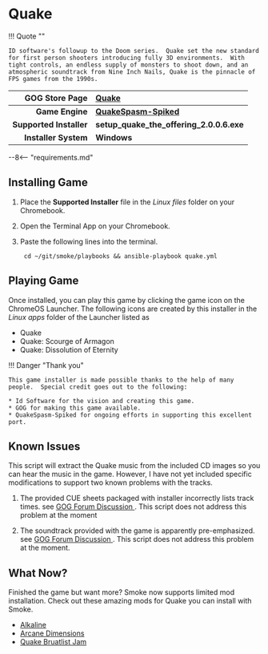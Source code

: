 # Quake

!!! Quote ""

    ID software's followup to the Doom series.  Quake set the new standard for first person shooters introducing fully 3D environments.  With tight controls, an endless supply of monsters to shoot down, and an atmospheric soundtrack from Nine Inch Nails, Quake is the pinnacle of FPS games from the 1990s.

| GOG Store Page | [Quake](https://www.gog.com/game/quake_the_offering) |
|--:|:--|
| **Game Engine** | **[QuakeSpasm-Spiked](https://triptohell.info/moodles/qss/)** |
| **Supported Installer** | **setup_quake_the_offering_2.0.0.6.exe** |
| **Installer System** | **Windows** |

--8<-- "requirements.md"

## Installing Game

1. Place the **Supported Installer** file in the *Linux files* folder on your Chromebook.
1. Open the Terminal App on your Chromebook.
1. Paste the following lines into the terminal.

        cd ~/git/smoke/playbooks && ansible-playbook quake.yml

## Playing Game

Once installed, you can play this game by clicking the game icon on the ChromeOS Launcher.  The following icons are created by this installer in the *Linux apps* folder of the Launcher listed as
    
* Quake
* Quake: Scourge of Armagon
* Quake: Dissolution of Eternity

!!! Danger "Thank you"

    This game installer is made possible thanks to the help of many people.  Special credit goes out to the following:
    
    * Id Software for the vision and creating this game.
    * GOG for making this game available.
    * QuakeSpasm-Spiked for ongoing efforts in supporting this excellent port.

## Known Issues

This script will extract the Quake music from the included CD images so you can hear the music in the game.  However, I have not yet included specific modifications to support two known problems with the tracks.

1. The provided CUE sheets packaged with installer incorrectly lists track times.  see [GOG Forum Discussion <i class="fas fa-external-link-alt"></i>](https://www.gog.com/forum/quake_series/quake_the_offering_incorrect_cue_sheets).  This script does not address this problem at the moment

2. The soundtrack provided with the game is apparently pre-emphasized.  see [GOG Forum Discussion <i class="fas fa-external-link-alt"></i>](https://www.gog.com/forum/quake_series/quake_the_offering_tweak_guide_video_quakespasm_extracting_audio_deemphasising).  This script does not address this problem at the moment.

## What Now?

Finished the game but want more?  Smoke now supports limited mod installation.  Check out these amazing mods for Quake you can install with Smoke.

* [Alkaline](../mods/alkaline.md)
* [Arcane Dimensions](../mods/arcane-dimensions.md)
* [Quake Bruatlist Jam](../mods/quake-brutalist-jam.md)